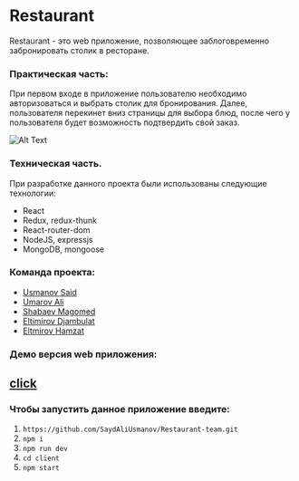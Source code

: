 # Restaurant 


Restaurant - это web приложение, позволяющее заблоговременно забронировать столик в ресторане.

### Практическая часть:

При первом входе в приложение пользователю необходимо авторизоваться и выбрать столик для бронирования. Далее, пользователя перекинет вниз страницы для выбора блюд, после чего у пользователя будет возможность подтвердить свой заказ.

![Alt Text](https://i.imgur.com/bVXM8xC.gif)

### Техническая часть.

При разработке данного проекта были использованы следующие технологии:
- React
- Redux, redux-thunk
- React-router-dom
- NodeJS, expressjs
- MongoDB, mongoose

### Команда проекта:
- <a href="https://github.com/SaydAliUsmanov">Usmanov Said</a>
- <a href="https://github.com/AliUmarov">Umarov Ali</a>
- <a href="https://github.com/shabaevm">Shabaev Magomed</a>
- <a href="https://github.com/EltimirovJo">Eltimirov Djambulat</a>
- <a href="https://github.com/Eltmirov">Eltmirov Hamzat</a>

### Демо версия web приложения:
 ## <a href="https://restaurant-team.herokuapp.com/">click</a>

### Чтобы запустить данное приложение введите:
1. `https://github.com/SaydAliUsmanov/Restaurant-team.git`
2. `npm i`
3. `npm run dev`
4. `cd client`
5. `npm start`

